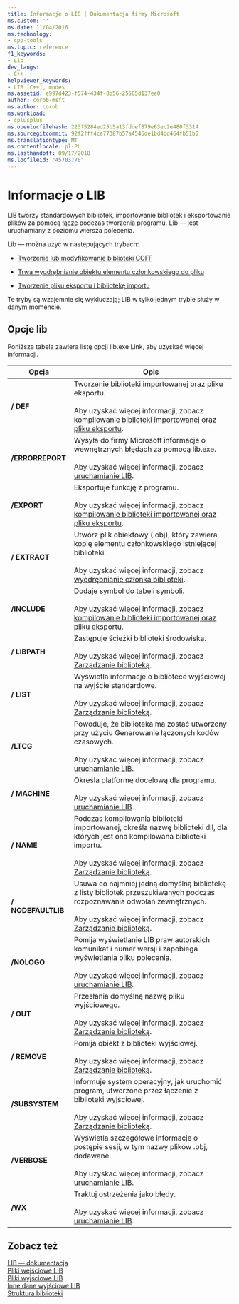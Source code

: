```yaml
---
title: Informacje o LIB | Dokumentacja firmy Microsoft
ms.custom: ''
ms.date: 11/04/2016
ms.technology:
- cpp-tools
ms.topic: reference
f1_keywords:
- Lib
dev_langs:
- C++
helpviewer_keywords:
- LIB [C++], modes
ms.assetid: e997d423-f574-434f-8b56-25585d137ee0
author: corob-msft
ms.author: corob
ms.workload:
- cplusplus
ms.openlocfilehash: 223f5284ed25b5a13fddef879e63ec2e480f3314
ms.sourcegitcommit: 92f2fff4ce77387b57a4546de1bd4bd464fb51b6
ms.translationtype: MT
ms.contentlocale: pl-PL
ms.lasthandoff: 09/17/2018
ms.locfileid: "45703770"
---
```

# <a name="overview-of-lib"></a>Informacje o LIB

LIB tworzy standardowych bibliotek, importowanie bibliotek i eksportowanie plików za pomocą [łącze](../../build/reference/linker-options.md) podczas tworzenia programu. Lib — jest uruchamiany z poziomu wiersza polecenia.

Lib — można użyć w następujących trybach:

- [Tworzenie lub modyfikowanie biblioteki COFF](../../build/reference/managing-a-library.md)

- [Trwa wyodrębnianie obiektu elementu członkowskiego do pliku](../../build/reference/extracting-a-library-member.md)

- [Tworzenie pliku eksportu i bibliotekę importu](../../build/reference/working-with-import-libraries-and-export-files.md)

Te tryby są wzajemnie się wykluczają; LIB w tylko jednym trybie służy w danym momencie.

## <a name="lib-options"></a>Opcje lib

Poniższa tabela zawiera listę opcji lib.exe Link, aby uzyskać więcej informacji.

|Opcja|Opis|
|-|-|
|**/ DEF**|Tworzenie biblioteki importowanej oraz pliku eksportu.<br/><br/>Aby uzyskać więcej informacji, zobacz [kompilowanie biblioteki importowanej oraz pliku eksportu](../../build/reference/building-an-import-library-and-export-file.md).|
|**/ERRORREPORT**|   Wysyła do firmy Microsoft informacje o wewnętrznych błędach za pomocą lib.exe.<br/><br/>Aby uzyskać więcej informacji, zobacz [uruchamianie LIB](../../build/reference/running-lib.md).|
|**/EXPORT**|   Eksportuje funkcję z programu.<br/><br/>Aby uzyskać więcej informacji, zobacz [kompilowanie biblioteki importowanej oraz pliku eksportu](../../build/reference/building-an-import-library-and-export-file.md).|
|**/ EXTRACT**|   Utwórz plik obiektowy (.obj), który zawiera kopię elementu członkowskiego istniejącej biblioteki.<br/><br/>Aby uzyskać więcej informacji, zobacz [wyodrębnianie członka biblioteki](../../build/reference/extracting-a-library-member.md).|
|**/INCLUDE**|   Dodaje symbol do tabeli symboli.<br/><br/>Aby uzyskać więcej informacji, zobacz [kompilowanie biblioteki importowanej oraz pliku eksportu](../../build/reference/building-an-import-library-and-export-file.md).|
|**/ LIBPATH**|   Zastępuje ścieżki biblioteki środowiska.<br/><br/>Aby uzyskać więcej informacji, zobacz [Zarządzanie biblioteką](../../build/reference/managing-a-library.md).|
|**/ LIST**|   Wyświetla informacje o bibliotece wyjściowej na wyjście standardowe.<br/><br/>Aby uzyskać więcej informacji, zobacz [Zarządzanie biblioteką](../../build/reference/managing-a-library.md).|
|**/LTCG**|   Powoduje, że biblioteka ma zostać utworzony przy użyciu Generowanie łączonych kodów czasowych.<br/><br/>Aby uzyskać więcej informacji, zobacz [uruchamianie LIB](../../build/reference/running-lib.md).|
|**/ MACHINE**|   Określa platformę docelową dla programu.<br/><br/>Aby uzyskać więcej informacji, zobacz [uruchamianie LIB](../../build/reference/running-lib.md).|
|**/ NAME**|   Podczas kompilowania biblioteki importowanej, określa nazwę biblioteki dll, dla których jest ona kompilowana biblioteki importu.<br/><br/>Aby uzyskać więcej informacji, zobacz [Zarządzanie biblioteką](../../build/reference/managing-a-library.md).|
|**/ NODEFAULTLIB**|   Usuwa co najmniej jedną domyślną bibliotekę z listy bibliotek przeszukiwanych podczas rozpoznawania odwołań zewnętrznych.<br/><br/>Aby uzyskać więcej informacji, zobacz [Zarządzanie biblioteką](../../build/reference/managing-a-library.md).|
|**/NOLOGO**|   Pomija wyświetlanie LIB praw autorskich komunikat i numer wersji i zapobiega wyświetlania pliku polecenia.<br/><br/>Aby uzyskać więcej informacji, zobacz [uruchamianie LIB](../../build/reference/running-lib.md).|
|**/ OUT**|   Przesłania domyślną nazwę pliku wyjściowego.<br/><br/>Aby uzyskać więcej informacji, zobacz [Zarządzanie biblioteką](../../build/reference/managing-a-library.md).|
|**/ REMOVE**|   Pomija obiekt z biblioteki wyjściowej.<br/><br/>Aby uzyskać więcej informacji, zobacz [Zarządzanie biblioteką](../../build/reference/managing-a-library.md).|
|**/SUBSYSTEM**|   Informuje system operacyjny, jak uruchomić program, utworzone przez łączenie z biblioteki wyjściowej.<br/><br/>Aby uzyskać więcej informacji, zobacz [Zarządzanie biblioteką](../../build/reference/managing-a-library.md).|
|**/VERBOSE**|   Wyświetla szczegółowe informacje o postępie sesji, w tym nazwy plików .obj, dodawane.<br/><br/>Aby uzyskać więcej informacji, zobacz [uruchamianie LIB](../../build/reference/running-lib.md).|
|**/WX**|   Traktuj ostrzeżenia jako błędy.<br/><br/>Aby uzyskać więcej informacji, zobacz [uruchamianie LIB](../../build/reference/running-lib.md).|

## <a name="see-also"></a>Zobacz też

[LIB — dokumentacja](../../build/reference/lib-reference.md)<br/>
[Pliki wejściowe LIB](../../build/reference/lib-input-files.md)<br/>
[Pliki wyjściowe LIB](../../build/reference/lib-output-files.md)<br/>
[Inne dane wyjściowe LIB](../../build/reference/other-lib-output.md)<br/>
[Struktura biblioteki](../../build/reference/structure-of-a-library.md)